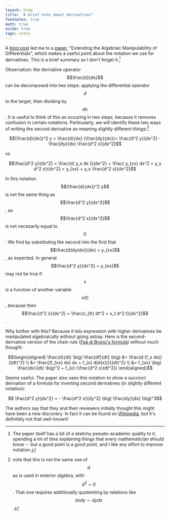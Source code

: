 ```yaml
---
layout: blog
title: "A brief note about derivatives"
footnotes: true
math: true
aside: true
tags: notes
---
```


A [blog post](https://xorshammer.com) led me to a [paper](https://arxiv.org/pdf/1801.09553.pdf), "Extending the Algebraic Manipulability of Differentials", which makes a useful point about the notation we use for derivatives. This is a brief summary so I don't forget it.[^sketch]

[^sketch]: The paper itself has a bit of a sketchy pseudo-academic quality to it, spending a lot of time explaining things that every mathematician should know -- but a good point is a good point, and I like any effort to improve notation.

Observation: the derivative operator $$\frac{d}{dx}$$ can be decomposed into two steps: applying the differential operator $$d$$ to the target, then dividing by $$dx$$. It is useful to think of this as occuring in two steps, because it removes confusion in certain notations. Particularly, we will identify these two ways of writing the second derivative as meaning slightly different things:[^exterior]

[^exterior]: note that this is not the same use of $$d$$ as is used in exterior algebra, with $$d^2 = 0$$. That one requires additionally quotienting by relations like $$dx dy \sim dy dx$$.

$$(\frac{d}{dx})^2 y = \frac{d}{dx} (\frac{dy}{dx})= \frac{d^2 y}{dx^2} -  \frac{dy}{dx} \frac{d^2 x}{dx^2}$$

vs

$$\frac{d^2 y}{dx^2} = \frac{d( y_x dx )}{dx^2} = \frac{ y_{xx} dx^2 + y_x d^2 x}{dx^2} = y_{xx} + y_x \frac{d^2 x}{dx^2}$$

<!--more-->

In this notation $$(\frac{d}{dx})^2 y$$ is not the same thing as $$\frac{d^2 y}{dx^2}$$, so $$\frac{d^2 x}{dx^2}$$ is not necesarily equal to $$0$$. We find by substituting the second into the first that $$\frac{d(dy/dx)}{dx} = y_{xx}$$, as expected. In general $$\frac{d^2 y}{dx^2} = y_{xx}$$ may not be true if $$x$$ is a function of another variable $$x(t)$$, because then $$\frac{d^2 x}{dx^2} = \frac{x_{tt} dt^2 + x_t d^2 t}{dx^2}$$.

Why bother with this? Because it lets expression with higher derivatives be manipulated algebraically without going astray. Here is the second-derivative version of the chain rule ([Faà di Bruno's formula](https://en.wikipedia.org/wiki/Fa%C3%A0_di_Bruno%27s_formula)) without much thought:

$$\begin{aligned}
\frac{d}{dt} \big( \frac{df}{dt} \big) &=  \frac{d (f_x dx)}{(dt)^2} \\
&= \frac{(f_{xx} dx) dx + f_{x} d(d(x))}{(dt)^2} \\
&= f_{xx} \big( \frac{dx}{dt} \big)^2 + f_{x} (\frac{d^2 x}{dt^2})
\end{aligned}$$

Seems useful. The paper also uses this notation to show a succinct derivation of a formula for inverting second derivatives (in slightly different notation):

$$ \frac{d^2 y}{dx^2} = - \frac{d^2 x}{dy^2} \big( \frac{dy}{dx} \big)^3$$

The authors say that they and their reviewers initially thought this might have been a new discovery. In fact it can be found on [Wikipedia](https://en.wikipedia.org/wiki/Inverse_functions_and_differentiation#Higher_derivatives), but it's definitely not that well-known!


